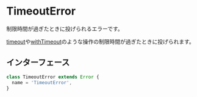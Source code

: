 # TimeoutError

制限時間が過ぎたときに投げられるエラーです。

[timeout](../promise/timeout.md)や[withTimeout](../promise/withTimeout.md)のような操作の制限時間が過ぎたときに投げられます。

## インターフェース

```typescript
class TimeoutError extends Error {
  name = 'TimeoutError',
}
```
